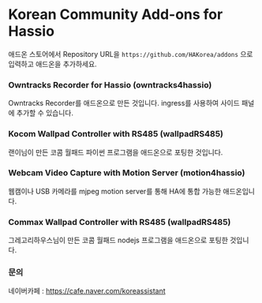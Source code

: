 # Korean Community Add-ons for Hassio
 
 애드온 스토어에서 Repository URL을 `https://github.com/HAKorea/addons` 으로 입력하고 애드온을 추가하세요.

 ### Owntracks Recorder for Hassio (owntracks4hassio)
 
 Owntracks Recorder를 애드온으로 만든 것입니다. ingress를 사용하여 사이드 패널에 추가할 수 있습니다. 

 ### Kocom Wallpad Controller with RS485 (wallpadRS485)

 랜이님이 만든 코콤 월패드 파이썬 프로그램을 애드온으로 포팅한 것입니다.

 ### Webcam Video Capture with Motion Server (motion4hassio)

 웹캠이나 USB 카메라를 mjpeg motion server를 통해 HA에 통합 가능한 애드온입니다.

 ### Commax Wallpad Controller with RS485 (wallpadRS485)

 그레고리하우스님이 만든 코콤 월패드 nodejs 프로그램을 애드온으로 포팅한 것입니다.
 
### 문의
네이버카페 : https://cafe.naver.com/koreassistant

